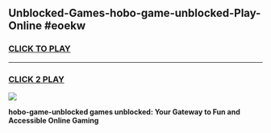 
## Unblocked-Games-hobo-game-unblocked-Play-Online #eoekw
<h3>
<a href="https://news.freeplayer.one?title=hobo-game-unblocked&ref=3">CLICK TO PLAY</a></h3>
<hr>

<h3>
<a href="https://news.freeplayer.one?title=hobo-game-unblocked&ref=3">CLICK 2 PLAY</a>
  
</h3>

<a href="https://news.freeplayer.one?title=hobo-game-unblocked&ref=3"><img src="https://clearcache.store/games.png"></a>


**hobo-game-unblocked games unblocked: Your Gateway to Fun and Accessible Online Gaming**

